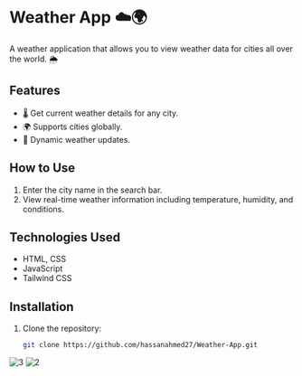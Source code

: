 # Weather App ☁️🌍

A weather application that allows you to view weather data for cities all over the world. 🌦️

## Features
- 🌡️ Get current weather details for any city.
- 🌍 Supports cities globally.
- 🔄 Dynamic weather updates.

## How to Use
1. Enter the city name in the search bar.
2. View real-time weather information including temperature, humidity, and conditions.

## Technologies Used
- HTML, CSS
- JavaScript
- Tailwind CSS

## Installation
1. Clone the repository:
   ```bash
   git clone https://github.com/hassanahmed27/Weather-App.git

![3](https://github.com/user-attachments/assets/62e2f333-bbd9-401e-805b-2dd0dfb13532)
![2](https://github.com/user-attachments/assets/497db349-74f8-4d25-8bb7-f94c99be38bf)


